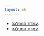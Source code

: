 ```yaml
---
layout: mk
---
```

* <i class="fa fa-envelope"></i> [עמדת המפלגה](../docs/meretz-aya.png).
* <i class="fa fa-newspaper-o"></i> [עמדת המפלגה](https://archive.today/gjQpX#selection-2809.2-2809.214).

